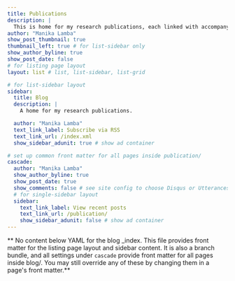 ```yaml
---
title: Publications
description: |
  This is home for my research publications, each linked with accompanying DOI.
author: "Manika Lamba"
show_post_thumbnail: true
thumbnail_left: true # for list-sidebar only
show_author_byline: true
show_post_date: false
# for listing page layout
layout: list # list, list-sidebar, list-grid

# for list-sidebar layout
sidebar:
  title: Blog
  description: |
    A home for my research publications.

  author: "Manika Lamba"
  text_link_label: Subscribe via RSS
  text_link_url: /index.xml
  show_sidebar_adunit: true # show ad container

# set up common front matter for all pages inside publication/
cascade:
  author: "Manika Lamba"
  show_author_byline: true
  show_post_date: true
  show_comments: false # see site config to choose Disqus or Utterances
  # for single-sidebar layout
  sidebar:
    text_link_label: View recent posts
    text_link_url: /publication/
    show_sidebar_adunit: false # show ad container
---
```


** No content below YAML for the blog _index. This file provides front matter for the listing page layout and sidebar content. It is also a branch bundle, and all settings under `cascade` provide front matter for all pages inside blog/. You may still override any of these by changing them in a page's front matter.**

